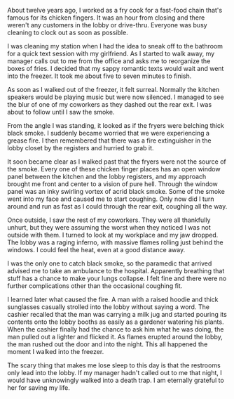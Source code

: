 About twelve years ago, I worked as a fry cook for a fast-food chain that's famous for its chicken fingers. It was an hour from closing and there weren't any customers in the lobby or drive-thru. Everyone was busy cleaning to clock out as soon as possible.

I was cleaning my station when I had the idea to sneak off to the bathroom for a quick text session with my girlfriend. As I started to walk away, my manager calls out to me from the office and asks me to reorganize the boxes of fries. I decided that my sappy romantic texts would wait and went into the freezer. It took me about five to seven minutes to finish.

As soon as I walked out of the freezer, it felt surreal. Normally the kitchen speakers would be playing music but were now silenced. I managed to see the blur of one of my coworkers as they dashed out the rear exit. I was about to follow until I saw the smoke.

From the angle I was standing, it looked as if the fryers were belching thick black smoke. I suddenly became worried that we were experiencing a grease fire. I then remembered that there was a fire extinguisher in the lobby closet by the registers and hurried to grab it.

It soon became clear as I walked past that the fryers were not the source of the smoke. Every one of these chicken finger places has an open window panel between the kitchen and the lobby registers, and my approach brought me front and center to a vision of pure hell. Through the window panel was an inky swirling vortex of acrid black smoke. Some of the smoke went into my face and caused me to start coughing. Only now did I turn around and run as fast as I could through the rear exit, coughing all the way.

Once outside, I saw the rest of my coworkers. They were all thankfully unhurt, but they were assuming the worst when they noticed I was not outside with them. I turned to look at my workplace and my jaw dropped. The lobby was a raging inferno, with massive flames rolling just behind the windows. I could feel the heat, even at a good distance away.

I was the only one to catch black smoke, so the paramedic that arrived advised me to take an ambulance to the hospital. Apparently breathing that stuff has a chance to make your lungs collapse. I felt fine and there were no further complications other than the occasional coughing fit.

I learned later what caused the fire. A man with a raised hoodie and thick sunglasses casually strolled into the lobby without saying a word. The cashier recalled that the man was carrying a milk jug and started pouring its contents onto the lobby booths as easily as a gardener watering his plants. When the cashier finally had the chance to ask him what he was doing, the man pulled out a lighter and flicked it. As flames erupted around the lobby, the man rushed out the door and into the night. This all happened the moment I walked into the freezer.

The scary thing that makes me lose sleep to this day is that the restrooms only lead into the lobby. If my manager hadn't called out to me that night, I would have unknowingly walked into a death trap. I am eternally grateful to her for saving my life.